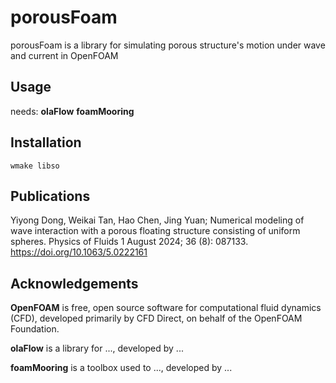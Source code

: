 # porousFoam
porousFoam is a library for simulating porous structure's motion under wave and current in OpenFOAM

## Usage
needs:
**olaFlow**
**foamMooring**

## Installation
`wmake libso`

## Publications
Yiyong Dong, Weikai Tan, Hao Chen, Jing Yuan; Numerical modeling of wave interaction with a porous floating structure consisting of uniform spheres. Physics of Fluids 1 August 2024; 36 (8): 087133. https://doi.org/10.1063/5.0222161

## Acknowledgements
**OpenFOAM** is free, open source software for computational fluid dynamics (CFD), developed primarily by CFD Direct, on behalf of the OpenFOAM Foundation.

**olaFlow** is a library for ..., developed by ...

**foamMooring** is a toolbox used to ..., developed by ...
